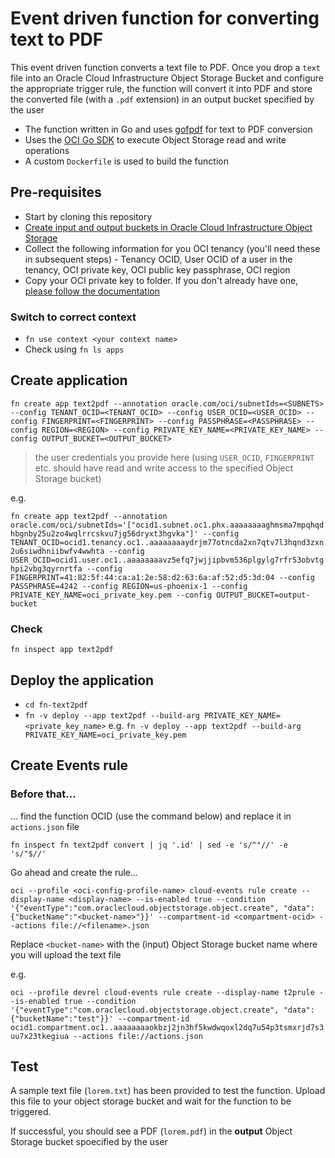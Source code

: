 # Event driven function for converting text to PDF

This event driven function converts a text file to PDF. Once you drop a `text` file into an Oracle Cloud Infrastructure Object Storage Bucket and configure the appropriate trigger rule, the function will convert it into PDF and store the converted file (with a `.pdf` extension) in an output bucket specified by the user 

- The function written in Go and uses [gofpdf](https://github.com/jung-kurt/gofpdf) for text to PDF conversion 
- Uses the [OCI Go SDK](https://github.com/oracle/oci-go-sdk) to execute Object Storage read and write operations
- A custom `Dockerfile` is used to build the function

## Pre-requisites

- Start by cloning this repository
- [Create input and output buckets in Oracle Cloud Infrastructure Object Storage](https://docs.cloud.oracle.com/iaas/Content/Object/Tasks/managingbuckets.htm#usingconsole)
- Collect the following information for you OCI tenancy (you'll need these in subsequent steps) - Tenancy OCID, User OCID of a user in the tenancy, OCI private key, OCI public key passphrase, OCI region
- Copy your OCI private key to folder. If you don't already have one, [please follow the documentation](https://docs.cloud.oracle.com/iaas/Content/API/Concepts/apisigningkey.htm#How)


### Switch to correct context

- `fn use context <your context name>`
- Check using `fn ls apps`

## Create application

`fn create app text2pdf --annotation oracle.com/oci/subnetIds=<SUBNETS> --config TENANT_OCID=<TENANT_OCID> --config USER_OCID=<USER_OCID> --config FINGERPRINT=<FINGERPRINT> --config PASSPHRASE=<PASSPHRASE> --config REGION=<REGION> --config PRIVATE_KEY_NAME=<PRIVATE_KEY_NAME> --config OUTPUT_BUCKET=<OUTPUT_BUCKET>`

> the user credentials you provide here (using `USER_OCID`, `FINGERPRINT` etc. should have read and write access to the specified Object Storage bucket)

e.g.

`fn create app text2pdf --annotation oracle.com/oci/subnetIds='["ocid1.subnet.oc1.phx.aaaaaaaaghmsma7mpqhqdhbgnby25u2zo4wqlrrcskvu7jg56dryxt3hgvka"]' --config TENANT_OCID=ocid1.tenancy.oc1..aaaaaaaaydrjm77otncda2xn7qtv7l3hqnd3zxn2u6siwdhniibwfv4wwhta --config USER_OCID=ocid1.user.oc1..aaaaaaaavz5efq7jwjjipbvm536plgylg7rfr53obvtghpi2vbg3qyrnrtfa --config FINGERPRINT=41:82:5f:44:ca:a1:2e:58:d2:63:6a:af:52:d5:3d:04 --config PASSPHRASE=4242 --config REGION=us-phoenix-1 --config PRIVATE_KEY_NAME=oci_private_key.pem --config OUTPUT_BUCKET=output-bucket`

### Check

`fn inspect app text2pdf`

## Deploy the application

- `cd fn-text2pdf` 
- `fn -v deploy --app text2pdf --build-arg PRIVATE_KEY_NAME=<private_key_name>` e.g. `fn -v deploy --app text2pdf --build-arg PRIVATE_KEY_NAME=oci_private_key.pem`

## Create Events rule

### Before that...

... find the function OCID (use the command below) and replace it in `actions.json` file

`fn inspect fn text2pdf convert | jq '.id' | sed -e 's/^"//' -e 's/"$//'`

Go ahead and create the rule... 

`oci --profile <oci-config-profile-name> cloud-events rule create --display-name <display-name> --is-enabled true --condition '{"eventType":"com.oraclecloud.objectstorage.object.create", "data": {"bucketName":"<bucket-name>"}}' --compartment-id <compartment-ocid> --actions file://<filename>.json`

Replace `<bucket-name>` with the (input) Object Storage bucket name where you will upload the text file

e.g.

`oci --profile devrel cloud-events rule create --display-name t2prule --is-enabled true --condition '{"eventType":"com.oraclecloud.objectstorage.object.create", "data": {"bucketName":"test"}}' --compartment-id ocid1.compartment.oc1..aaaaaaaaokbzj2jn3hf5kwdwqoxl2dq7u54p3tsmxrjd7s3uu7x23tkegiua --actions file://actions.json`


## Test

A sample text file (`lorem.txt`) has been provided to test the function. Upload this file to your object storage bucket and wait for the function to be triggered.

If successful, you should see a PDF (`lorem.pdf`) in the **output** Object Storage bucket spoecified by the user
